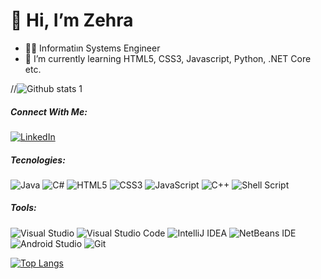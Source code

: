 #                                                                     👋 Hi, I’m Zehra

- 👩‍💻 Informatiın Systems Engineer
- 🌱 I’m currently learning HTML5, CSS3, Javascript, Python, .NET Core etc.  
   
//![Github stats 1](https://github-readme-stats.vercel.app/api?username=zehrabetultaskin&show_icons=true&theme=highcontrast) 


##### Connect With Me:
[![LinkedIn](https://img.shields.io/badge/-%230077B5.svg?style=for-the-badge&logo=linkedin&logoColor=white)](https://www.linkedin.com/in/zehra-betül-taşkın-481513234/)
##### Tecnologies:
![Java](https://img.shields.io/badge/java-%23ED8B00.svg?style=for-the-badge&logo=java&logoColor=white) ![C#](https://img.shields.io/badge/-%23239120.svg?style=for-the-badge&logo=c-sharp&logoColor=white) ![HTML5](https://img.shields.io/badge/-%23E34F26.svg?style=for-the-badge&logo=html5&logoColor=white) ![CSS3](https://img.shields.io/badge/-%231572B6.svg?style=for-the-badge&logo=css3&logoColor=white) ![JavaScript](https://img.shields.io/badge/-%23323330.svg?style=for-the-badge&logo=javascript&logoColor=%23F7DF1E) ![C++](https://img.shields.io/badge/-%2300599C.svg?style=for-the-badge&logo=c%2B%2B&logoColor=white) ![Shell Script](https://img.shields.io/badge/-%23121011.svg?style=for-the-badge&logo=gnu-bash&logoColor=white)

##### Tools:
![Visual Studio](https://img.shields.io/badge/%20-5C2D91.svg?style=for-the-badge&logo=visual-studio&logoColor=white) ![Visual Studio Code](https://img.shields.io/badge/%20-0078d7.svg?style=for-the-badge&logo=visual-studio-code&logoColor=white) ![IntelliJ IDEA](https://img.shields.io/badge/-000000.svg?style=for-the-badge&logo=intellij-idea&logoColor=white) ![NetBeans IDE](https://img.shields.io/badge/-1B6AC6.svg?style=for-the-badge&logo=apache-netbeans-ide&logoColor=white) ![Android Studio](https://img.shields.io/badge/%20-3DDC84.svg?style=for-the-badge&logo=android-studio&logoColor=white) 	![Git](https://img.shields.io/badge/-%23F05033.svg?style=for-the-badge&logo=git&logoColor=white)

[![Top Langs](https://github-readme-stats.vercel.app/api/top-langs/?username=zehrabetultaskin&layout=compact&theme=highcontrast)](https://github.com/zehrabetultaskin/github-readme-stats)
<!---
zehrabetultaskin/zehrabetultaskin is a ✨ special ✨ repository because its `README.md` (this file) appears on your GitHub profile.
You can click the Preview link to take a look at your changes.
--->
